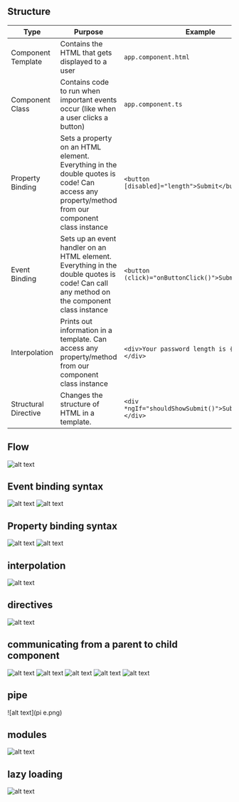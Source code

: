 ## Structure
| **Type**             | **Purpose**                                                                                           | **Example**                                                                 |
|----------------------|-------------------------------------------------------------------------------------------------------|------------------------------------------------------------------------------|
| Component Template   | Contains the HTML that gets displayed to a user                                                       | `app.component.html`                                                        |
| Component Class      | Contains code to run when important events occur (like when a user clicks a button)                   | `app.component.ts`                                                          |
| Property Binding     | Sets a property on an HTML element. Everything in the double quotes is code! Can access any property/method from our component class instance | `<button [disabled]="length">Submit</button>`              |
| Event Binding        | Sets up an event handler on an HTML element. Everything in the double quotes is code! Can call any method on the component class instance    | `<button (click)="onButtonClick()">Submit</button>`         |
| Interpolation        | Prints out information in a template. Can access any property/method from our component class instance | `<div>Your password length is {{ length }}</div>`            |
| Structural Directive | Changes the structure of HTML in a template.                                                          | `<div *ngIf="shouldShowSubmit()">Submit</button></div>`       |

## Flow
![alt text](flow.png)

## Event binding syntax
![alt text](event-binding-syntax.png)
![alt text](event-binding-syntax-1.png)

## Property binding syntax
![alt text](property-binding-syntax.png)
![alt text](property-binding-syntax-1.png)

## interpolation
![alt text](interpolation.png)

## directives
![alt text](directives.png)

## communicating from a parent to child component
![alt text](parent2child.png)
![alt text](values-from-parent.png)
![alt text](ngfor.png)
![alt text](variables-child.png)
![alt text](binding.png)

## pipe
![alt text](pi e.png)

## modules
![alt text](modules.png)

## lazy loading
![alt text](lazy-loading.png)